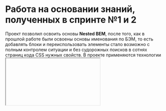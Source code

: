 # Работа на основании знаний, полученных в спринте №1 и 2  
  

Проект позволил освоить основы __Nested BEM__, после того, как в прошлой работе были освоены основы именования по БЭМ, то есть добавлять блоки и переиспользовать элементы стало возможно с полным контролем ситуации и без судорожных поисков в сотнях страниц кода CSS нужных свойств. 
В проекте применяются технологии <iframe>, свойства анимации в сочетании со свойствами transition и transform, используются возможности ключевых кадров keyframes, подключены различные шрифты.  
В планах по доработке - ввести кроссбраузерность для элементов iframe, написать простую форму для связи с автором проекта в комментарии.
